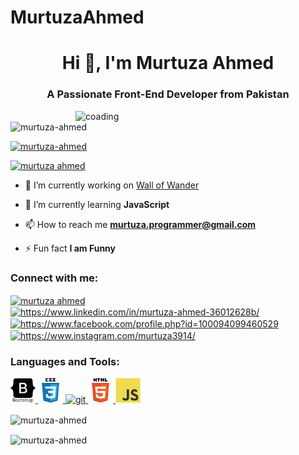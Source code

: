 # MurtuzaAhmed
<h1 align="center">Hi 👋, I'm Murtuza Ahmed</h1>
<h3 align="center">A Passionate Front-End Developer from Pakistan</h3>
<img align="right" alt="coading" width="400" src="https://cdn.dribbble.com/users/1162077/screenshots/3848914/programmer.gif">

<p align="left"> <img src="https://komarev.com/ghpvc/?username=murtuza-ahmed&label=Profile%20views&color=0e75b6&style=flat" alt="murtuza-ahmed" /> </p>

<p align="left"> <a href="https://github.com/ryo-ma/github-profile-trophy"><img src="https://github-profile-trophy.vercel.app/?username=murtuza-ahmed" alt="murtuza-ahmed" /></a> </p>

<p align="left"> <a href="https://twitter.com/murtuza ahmed" target="blank"><img src="https://img.shields.io/twitter/follow/murtuza ahmed?logo=twitter&style=for-the-badge" alt="murtuza ahmed" /></a> </p>

- 🔭 I’m currently working on [Wall of Wander](https://wallofwander-web.surge.sh/)

- 🌱 I’m currently learning **JavaScript**

- 📫 How to reach me **murtuza.programmer@gmail.com**

- ⚡ Fun fact **I am Funny**

<h3 align="left">Connect with me:</h3>
<p align="left">
<a href="https://twitter.com/murtuza ahmed" target="blank"><img align="center" src="https://raw.githubusercontent.com/rahuldkjain/github-profile-readme-generator/master/src/images/icons/Social/twitter.svg" alt="murtuza ahmed" height="30" width="40" /></a>
<a href="https://linkedin.com/in/https://www.linkedin.com/in/murtuza-ahmed-36012628b/" target="blank"><img align="center" src="https://raw.githubusercontent.com/rahuldkjain/github-profile-readme-generator/master/src/images/icons/Social/linked-in-alt.svg" alt="https://www.linkedin.com/in/murtuza-ahmed-36012628b/" height="30" width="40" /></a>
<a href="https://fb.com/https://www.facebook.com/profile.php?id=100094099460529" target="blank"><img align="center" src="https://raw.githubusercontent.com/rahuldkjain/github-profile-readme-generator/master/src/images/icons/Social/facebook.svg" alt="https://www.facebook.com/profile.php?id=100094099460529" height="30" width="40" /></a>
<a href="https://instagram.com/https://www.instagram.com/murtuza3914/" target="blank"><img align="center" src="https://raw.githubusercontent.com/rahuldkjain/github-profile-readme-generator/master/src/images/icons/Social/instagram.svg" alt="https://www.instagram.com/murtuza3914/" height="30" width="40" /></a>
</p>

<h3 align="left">Languages and Tools:</h3>
<p align="left"> <a href="https://getbootstrap.com" target="_blank" rel="noreferrer"> <img src="https://raw.githubusercontent.com/devicons/devicon/master/icons/bootstrap/bootstrap-plain-wordmark.svg" alt="bootstrap" width="40" height="40"/> </a> <a href="https://www.w3schools.com/css/" target="_blank" rel="noreferrer"> <img src="https://raw.githubusercontent.com/devicons/devicon/master/icons/css3/css3-original-wordmark.svg" alt="css3" width="40" height="40"/> </a> <a href="https://git-scm.com/" target="_blank" rel="noreferrer"> <img src="https://www.vectorlogo.zone/logos/git-scm/git-scm-icon.svg" alt="git" width="40" height="40"/> </a> <a href="https://www.w3.org/html/" target="_blank" rel="noreferrer"> <img src="https://raw.githubusercontent.com/devicons/devicon/master/icons/html5/html5-original-wordmark.svg" alt="html5" width="40" height="40"/> </a> <a href="https://developer.mozilla.org/en-US/docs/Web/JavaScript" target="_blank" rel="noreferrer"> <img src="https://raw.githubusercontent.com/devicons/devicon/master/icons/javascript/javascript-original.svg" alt="javascript" width="40" height="40"/> </a> </p>

<p><img align="center" src="https://github-readme-stats.vercel.app/api/top-langs?username=murtuza-ahmed&show_icons=true&locale=en&layout=compact" alt="murtuza-ahmed" /></p>

<p><img align="center" src="https://github-readme-streak-stats.herokuapp.com/?user=murtuza-ahmed&" alt="murtuza-ahmed" /></p>
